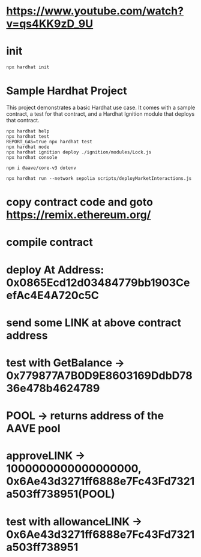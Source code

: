 # https://www.youtube.com/watch?v=qs4KK9zD_9U
# init 
```shell
npx hardhat init
```

# Sample Hardhat Project

This project demonstrates a basic Hardhat use case. It comes with a sample contract, a test for that contract, and a Hardhat Ignition module that deploys that contract.
```shell
npx hardhat help
npx hardhat test
REPORT_GAS=true npx hardhat test
npx hardhat node
npx hardhat ignition deploy ./ignition/modules/Lock.js
npx hardhat console
```

```shell
npm i @aave/core-v3 dotenv

npx hardhat run --network sepolia scripts/deployMarketInteractions.js 
```

# copy contract code and goto https://remix.ethereum.org/
# compile contract
# deploy At Address: 0x0865Ecd12d03484779bb1903CeefAc4E4A720c5C
# send some LINK at above contract address
# test with GetBalance -> 0x779877A7B0D9E8603169DdbD7836e478b4624789
# POOL -> returns address of the AAVE pool
# approveLINK -> 1000000000000000000, 0x6Ae43d3271ff6888e7Fc43Fd7321a503ff738951(POOL)
# test with allowanceLINK -> 0x6Ae43d3271ff6888e7Fc43Fd7321a503ff738951